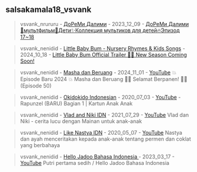 ## salsakamala18_vsvank
> vsvank_nrururu - [ДоРеМи Далими](https://m.youtube.com/@doremidalimi_russian) - 2023_12_09 - [ДоРеМи Далими🎠мультфильм🎁Дети✨Коллекция мультиков для детей🔥Эпизод 17~18](https://youtu.be/JeOfs1_U_uE)


> vsvank_nenidid - [Little Baby Bum - Nursery Rhymes & Kids Songs](https://m.youtube.com/@LittleBabyBum) - 2024_10_18 - [Little Baby Bum Official Trailer 🌟🆕 New Season Coming Soon!](https://youtu.be/51W6hP4PxVk)


> vsvank_nenidid - [Masha dan Beruang](https://m.youtube.com/@MashaBearINDONESIA) - 2024_11_01 - [YouTube](https://youtu.be/oA6f43aJo4U) 💥 Episode Baru 2024 💥 Masha dan Beruang 👧🐻 Selamat Berpanen! 🎃👻 (Episode 50)


> vsvank_nenidid - [Okidokido Indonesian](https://m.youtube.com/@okidokidoindonesian161) - 2020_07_03 - [YouTube](https://youtu.be/8fO-ByH5d1Q) - Rapunzel (BARU) Bagian 1 | Kartun Anak Anak


> vsvank_nenidid - [Vlad and Niki IDN](https://m.youtube.com/@vladandnikidn) - 2021_07_29 - [YouTube](https://youtu.be/ktzqc7aw4F4) Vlad dan Niki - cerita lucu dengan Mainan untuk anak-anak


> vsvank_nenidid - [Like Nastya IDN](https://m.youtube.com/@LikeNastya_IDN) - 2020_05_07 - [YouTube](https://youtu.be/n6L-uZFCgLY) Nastya dan ayah menceritakan kepada anak-anak tentang permen dan coklat yang berbahaya


> vsvank_nenidid - [Hello Jadoo Bahasa Indonesia ](https://m.youtube.com/@LikeNastya_IDN) - 2023_03_17 - [YouTube](https://youtu.be/Dj7cjKyNHyk) Putri pertama sedih / Hello Jadoo Bahasa Indonesia
